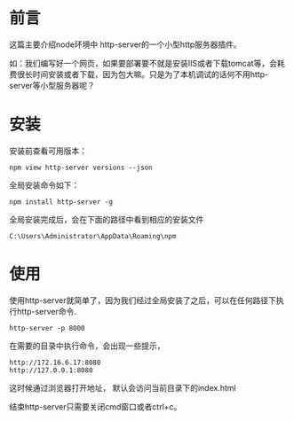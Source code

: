 # 前言

这篇主要介绍node环境中  http-server的一个小型http服务器插件。

如：我们编写好一个网页，如果要部署要不就是安装IIS或者下载tomcat等，会耗费很长时间安装或者下载，因为包大嘛。只是为了本机调试的话何不用http-server等小型服务器呢？

# 安装

安装前查看可用版本：

	npm view http-server versions --json

全局安装命令如下：

	npm install http-server -g

全局安装完成后，会在下面的路径中看到相应的安装文件

	C:\Users\Administrator\AppData\Roaming\npm

# 使用

使用http-server就简单了，因为我们经过全局安装了之后，可以在任何路径下执行http-server命令.

	http-server -p 8000

在需要的目录中执行命令，会出现一些提示，

	http://172.16.6.17:8080
	http://127.0.0.1:8080

这时候通过浏览器打开地址， 默认会访问当前目录下的index.html

结束http-server只需要关闭cmd窗口或者ctrl+c。